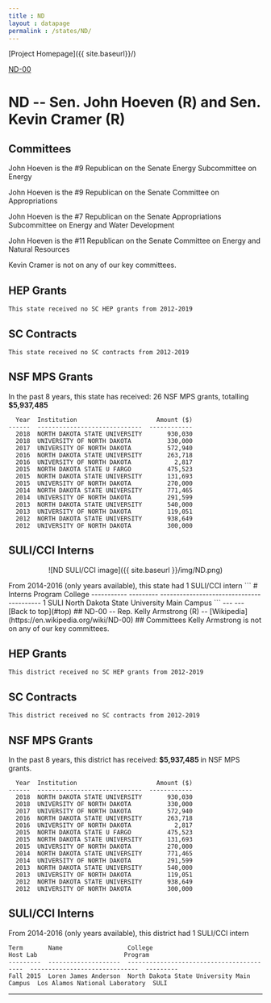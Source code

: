 ```yaml
---
title : ND
layout : datapage
permalink : /states/ND/
---
```

<a name="top"></a>
[Project Homepage]({{ site.baseurl}}/)


[ND-00](#ND-00)  

# ND -- Sen. John Hoeven (R) and  Sen. Kevin Cramer (R)
## Committees
John Hoeven is the #9 Republican on the Senate Energy Subcommittee on Energy 

John Hoeven is the #9 Republican on the Senate Committee on Appropriations 

John Hoeven is the #7 Republican on the Senate Appropriations Subcommittee on Energy and Water Development 

John Hoeven is the #11 Republican on the Senate Committee on Energy and Natural Resources 

Kevin Cramer is not on any of our key committees. 

## HEP Grants
```
This state received no SC HEP grants from 2012-2019
```
## SC Contracts
```
This state received no SC contracts from 2012-2019
```
## NSF MPS Grants
In the past 8 years, this state has received:
26 NSF MPS grants, totalling <b> $5,937,485</b>
```
  Year  Institution                      Amount ($)
------  -----------------------------  ------------
  2018  NORTH DAKOTA STATE UNIVERSITY       930,030
  2018  UNIVERSITY OF NORTH DAKOTA          330,000
  2017  UNIVERSITY OF NORTH DAKOTA          572,940
  2016  NORTH DAKOTA STATE UNIVERSITY       263,718
  2016  UNIVERSITY OF NORTH DAKOTA            2,817
  2015  NORTH DAKOTA STATE U FARGO          475,523
  2015  NORTH DAKOTA STATE UNIVERSITY       131,693
  2015  UNIVERSITY OF NORTH DAKOTA          270,000
  2014  NORTH DAKOTA STATE UNIVERSITY       771,465
  2014  UNIVERSITY OF NORTH DAKOTA          291,599
  2013  NORTH DAKOTA STATE UNIVERSITY       540,000
  2013  UNIVERSITY OF NORTH DAKOTA          119,051
  2012  NORTH DAKOTA STATE UNIVERSITY       938,649
  2012  UNIVERSITY OF NORTH DAKOTA          300,000
```
## SULI/CCI Interns
<p align="center">
![ND SULI/CCI image]({{ site.baseurl }}/img/ND.png)
</p>
From 2014-2016 (only years available), this state had 1 SULI/CCI intern
```
  # Interns  Program    College
-----------  ---------  -----------------------------------------
          1  SULI       North Dakota State University Main Campus
```
---
---
<a name="ND-00"></a>
[Back to top](#top)
## ND-00 -- Rep. Kelly Armstrong (R) -- [Wikipedia](https://en.wikipedia.org/wiki/ND-00)
## Committees
Kelly Armstrong is not on any of our key committees. 

## HEP Grants
```
This district received no SC HEP grants from 2012-2019
```
## SC Contracts
```
This district received no SC contracts from 2012-2019
```
## NSF MPS Grants
In the past 8 years, this district has received:<b> $5,937,485 </b>in NSF MPS grants.
```
  Year  Institution                      Amount ($)
------  -----------------------------  ------------
  2018  NORTH DAKOTA STATE UNIVERSITY       930,030
  2018  UNIVERSITY OF NORTH DAKOTA          330,000
  2017  UNIVERSITY OF NORTH DAKOTA          572,940
  2016  NORTH DAKOTA STATE UNIVERSITY       263,718
  2016  UNIVERSITY OF NORTH DAKOTA            2,817
  2015  NORTH DAKOTA STATE U FARGO          475,523
  2015  NORTH DAKOTA STATE UNIVERSITY       131,693
  2015  UNIVERSITY OF NORTH DAKOTA          270,000
  2014  NORTH DAKOTA STATE UNIVERSITY       771,465
  2014  UNIVERSITY OF NORTH DAKOTA          291,599
  2013  NORTH DAKOTA STATE UNIVERSITY       540,000
  2013  UNIVERSITY OF NORTH DAKOTA          119,051
  2012  NORTH DAKOTA STATE UNIVERSITY       938,649
  2012  UNIVERSITY OF NORTH DAKOTA          300,000
```
## SULI/CCI Interns
From 2014-2016 (only years available), this district had 1 SULI/CCI intern
```
Term       Name                  College                                    Host Lab                        Program
---------  --------------------  -----------------------------------------  ------------------------------  ---------
Fall 2015  Loren James Anderson  North Dakota State University Main Campus  Los Alamos National Laboratory  SULI
```
---
